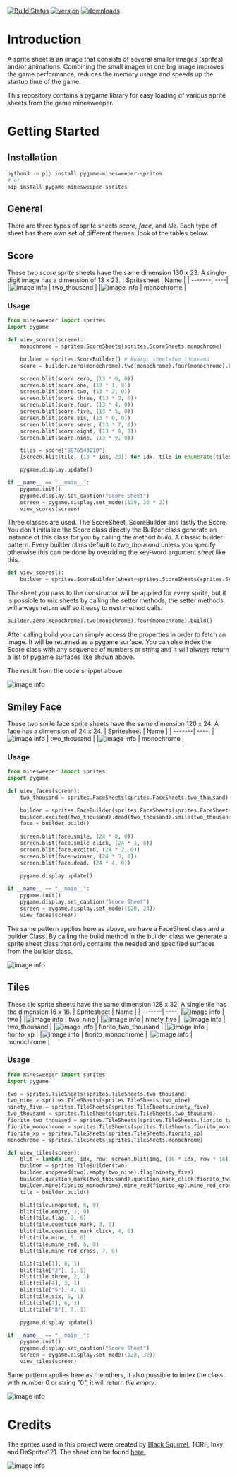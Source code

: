 [![Build Status](https://dev.azure.com/andreasisnes/Elitekollektivet/_apis/build/status/Elitekollektivet.Minesweeper.Sprites?branchName=master)](https://dev.azure.com/andreasisnes/Elitekollektivet/_build/latest?definitionId=12&branchName=master)
[![version](https://img.shields.io/pypi/v/pygame-minesweeper-sprites)](https://pypi.org/project/pygame-minesweeper-sprites/)
[![downloads](https://img.shields.io/pypi/dd/pygame-minesweeper-sprites)](https://pypi.org/project/pygame-minesweeper-sprites/)

# Introduction
A sprite sheet is an image that consists of several smaller images (sprites) and/or animations. Combining the small images in one big image improves the game performance, reduces the memory usage and speeds up the startup time of the game.

This repository contains a pygame library for easy loading of various sprite sheets from the game minesweeper.

# Getting Started

## Installation

```bash
python3 -m pip install pygame-minesweeper-sprites
# or
pip install pygame-minesweeper-sprites
```

## General
There are three types of sprite sheets *score*, *face*, and *tile*. Each type of sheet has there own set of different themes, look at the tables below.

## Score
These two *score* sprite sheets have the same dimension 130 x 23. A single-digit image has a dimension of 13 x 23.
| Spritesheet | Name |
| -------| ----|
|![image info](./minesweeper/images/scores/2000.png) | two_thousand |
|![image info](./minesweeper/images/scores/monochrome.png) | monochrome |

### Usage
```python
from minesweeper import sprites
import pygame

def view_scores(screen):
    monochrome = sprites.ScoreSheets(sprites.ScoreSheets.monochrome)

    builder = sprites.ScoreBuilder() # kwarg: sheet=two_thousand
    score = builder.zero(monochrome).two(monochrome).four(monochrome).build()

    screen.blit(score.zero, (13 * 0, 0))
    screen.blit(score.one, (13 * 1, 0))
    screen.blit(score.two, (13 * 2, 0))
    screen.blit(score.three, (13 * 3, 0))
    screen.blit(score.four, (13 * 4, 0))
    screen.blit(score.five, (13 * 5, 0))
    screen.blit(score.six, (13 * 6, 0))
    screen.blit(score.seven, (13 * 7, 0))
    screen.blit(score.eight, (13 * 8, 0))
    screen.blit(score.nine, (13 * 9, 0))

    tiles = score["9876543210"]
    [screen.blit(tile, (13 * idx, 23)) for idx, tile in enumerate(tiles)]

    pygame.display.update()

if __name__ == "__main__":
    pygame.init()
    pygame.display.set_caption("Score Sheet")
    screen = pygame.display.set_mode((130, 23 * 2))
    view_scores(screen)
```
Three classes are used. The ScoreSheet, ScoreBuilder and lastly the Score. You don't initialize the Score class directly the Builder class generate an instance of this class for you by calling the method *build*. A classic builder pattern. Every builder class default to *two_thousand* unless you specify otherwise this can be done by overriding the key-word argument *sheet* like this.

```python
def view_scores():
    builder = sprites.ScoreBuilder(sheet=sprites.ScoreSheets(sprites.ScoreSheets.monochrome))
```
The sheet you pass to the constructor will be applied for every sprite, but it is possible to mix sheets by calling the setter methods, the setter methods will always return self so it easy to nest method calls.

```python
builder.zero(monochrome).two(monochrome).four(monochrome).build()
```
After calling build you can simply access the properties in order to fetch an image. It will be returned as a pygame surface. You can also index the Score class with any sequence of numbers or string and it will always return a list of pygame surfaces like shown above.

The result from the code snippet above.

![image info](./screenshots/score.png)



## Smiley Face
These two smile face sprite sheets have the same dimension 120 x 24. A face has a dimension of 24 x 24.
| Spritesheet | Name |
| -------| ----|
|![image info](./minesweeper/images/faces/2000.png) | two_thousand |
|![image info](./minesweeper/images/faces/monochrome.png) | monochrome |

### Usage
```python
from minesweeper import sprites
import pygame

def view_faces(screen):
    two_thousand = sprites.FaceSheets(sprites.FaceSheets.two_thousand)

    builder = sprites.FaceBuilder(sprites.FaceSheets(sprites.FaceSheets.monochrome))
    builder.excited(two_thousand).dead(two_thousand).smile(two_thousand).build()
    face = builder.build()
    
    screen.blit(face.smile, (24 * 0, 0))
    screen.blit(face.smile_click, (24 * 1, 0))
    screen.blit(face.excited, (24 * 2, 0))
    screen.blit(face.winner, (24 * 3, 0))
    screen.blit(face.dead, (24 * 4, 0))
    
    pygame.display.update()

if __name__ == "__main__":
    pygame.init()
    pygame.display.set_caption("Score Sheet")
    screen = pygame.display.set_mode((120, 24))
    view_faces(screen)
```

The same pattern applies here as above, we have a FaceSheet class and a builder Class. By calling the build method in the builder class we generate a sprite sheet class that only contains the needed and specified surfaces from the builder class.

![image info](./screenshots/face.png)

## Tiles
These tile sprite sheets have the same dimension 128 x 32. A single tile has the dimension 16 x 16.
| Spritesheet | Name |
| -------| ----|
|![image info](./minesweeper/images/tiles/2.0.png) | two |
|![image info](./minesweeper/images/tiles/2.9.png) | two_nine |
|![image info](./minesweeper/images/tiles/95.png) | ninety_five |
|![image info](./minesweeper/images/tiles/2000.png) | two_thousand |
|![image info](./minesweeper/images/tiles/fiorito-2000.png) | fiorito_two_thousand |
|![image info](./minesweeper/images/tiles/fiorito-xp.png) | fiorito_xp |
|![image info](./minesweeper/images/tiles/fiorito-monochrome.png) | fiorito_monochrome |
|![image info](./minesweeper/images/tiles/monochrome.png) | monochrome |

### Usage
```python
from minesweeper import sprites
import pygame

two = sprites.TileSheets(sprites.TileSheets.two_thousand)
two_nine = sprites.TileSheets(sprites.TileSheets.two_nine)
ninety_five = sprites.TileSheets(sprites.TileSheets.ninety_five)
two_thousand = sprites.TileSheets(sprites.TileSheets.two_thousand)
fiorito_two_thousand = sprites.TileSheets(sprites.TileSheets.fiorito_two_thousand)
fiorito_monochrome = sprites.TileSheets(sprites.TileSheets.fiorito_monochrome)
fiorito_xp = sprites.TileSheets(sprites.TileSheets.fiorito_xp)
monochrome = sprites.TileSheets(sprites.TileSheets.monochrome)

def view_tiles(screen):
    blit = lambda img, idx, row: screen.blit(img, (16 * idx, row * 16))
    builder = sprites.TileBuilder(two)
    builder.unopened(two).empty(two_nine).flag(ninety_five)
    builder.question_mark(two_thousand).question_mark_click(fiorito_two_thousand)
    builder.mine(fiorito_monochrome).mine_red(fiorito_xp).mine_red_cross(monochrome)
    tile = builder.build()

    blit(tile.unopened, 0, 0)
    blit(tile.empty, 1, 0)
    blit(tile.flag, 2, 0)
    blit(tile.question_mark, 3, 0)
    blit(tile.question_mark_click, 4, 0)
    blit(tile.mine, 5, 0)
    blit(tile.mine_red, 6, 0)
    blit(tile.mine_red_cross, 7, 0)

    blit(tile[1], 0, 1)
    blit(tile["2"], 1, 1)
    blit(tile.three, 2, 1)
    blit(tile[4], 3, 1)
    blit(tile["5"], 4, 1)
    blit(tile.six, 5, 1)
    blit(tile[7], 6, 1)
    blit(tile["8"], 7, 1)

    pygame.display.update()

if __name__ == "__main__":
    pygame.init()
    pygame.display.set_caption("Score Sheet")
    screen = pygame.display.set_mode((128, 32))
    view_tiles(screen)
```

Same pattern applies here as the others, it also possible to index the class with number 0 or string "0", it will return *tile.empty*.

![image info](./screenshots/tile.png)

# Credits

The sprites used in this project were created by [Black Squirrel](https://www.spriters-resource.com/submitter/Black+Squirrel/), TCRF, Inky and DaSpriter121. The sheet can be found [here.](https://www.spriters-resource.com/pc_computer/minesweeper/sheet/19849/)

![image info](./minesweeper/images/minesweeper-sprites.png)